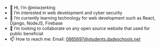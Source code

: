 - 👋 Hi, I’m @miwzerking
- 👀 I’m interested in web development and cyber security
- 🌱 I’m currently learning technology for web development such as React, Django, NodeJS, Firebase
- 💞️ I’m looking to collaborate on any open source website that used for public beneficial
- 📫 How to reach me: Email: 0865697@students.dadeschools.net

<!---
miwzerking/miwzerking is a ✨ special ✨ repository because its `README.md` (this file) appears on your GitHub profile.
You can click the Preview link to take a look at your changes.
--->
